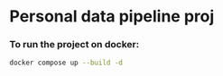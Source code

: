 # Personal data pipeline proj
### To run the project on docker:
```bash
docker compose up --build -d
```

